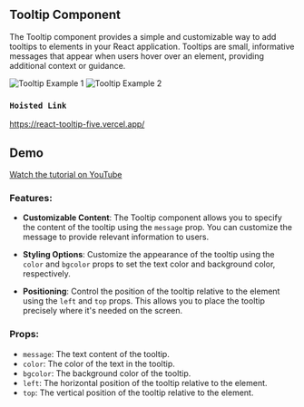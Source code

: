 ## Tooltip Component

The Tooltip component provides a simple and customizable way to add tooltips to elements in your React application. Tooltips are small, informative messages that appear when users hover over an element, providing additional context or guidance.

![Tooltip Example 1](path/to/tooltip-example-1.png)
![Tooltip Example 2](path/to/tooltip-example-2.png)

### `Hoisted Link`

https://react-tooltip-five.vercel.app/

## Demo

[Watch the tutorial on YouTube](https://www.youtube.com/watch?v=H0d2ZD4e164&feature=youtu.be)

### Features:

- **Customizable Content**: The Tooltip component allows you to specify the content of the tooltip using the `message` prop. You can customize the message to provide relevant information to users.

- **Styling Options**: Customize the appearance of the tooltip using the `color` and `bgcolor` props to set the text color and background color, respectively.

- **Positioning**: Control the position of the tooltip relative to the element using the `left` and `top` props. This allows you to place the tooltip precisely where it's needed on the screen.

### Props:

- `message`: The text content of the tooltip.
- `color`: The color of the text in the tooltip.
- `bgcolor`: The background color of the tooltip.
- `left`: The horizontal position of the tooltip relative to the element.
- `top`: The vertical position of the tooltip relative to the element.











